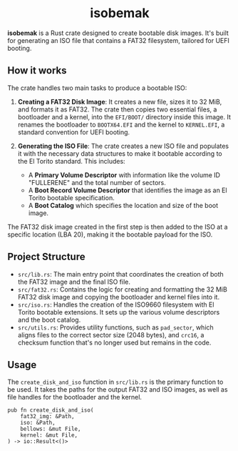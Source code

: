 <div align="center">
  <h1>isobemak</h1>
</div>

**isobemak** is a Rust crate designed to create bootable disk images. It's built for generating an ISO file that contains a FAT32 filesystem, tailored for UEFI booting.

## How it works

The crate handles two main tasks to produce a bootable ISO:

1.  **Creating a FAT32 Disk Image**: It creates a new file, sizes it to 32 MiB, and formats it as FAT32. The crate then copies two essential files, a bootloader and a kernel, into the `EFI/BOOT/` directory inside this image. It renames the bootloader to `BOOTX64.EFI` and the kernel to `KERNEL.EFI`, a standard convention for UEFI booting.

2.  **Generating the ISO File**: The crate creates a new ISO file and populates it with the necessary data structures to make it bootable according to the El Torito standard. This includes:

      * A **Primary Volume Descriptor** with information like the volume ID "FULLERENE" and the total number of sectors.
      * A **Boot Record Volume Descriptor** that identifies the image as an El Torito bootable specification.
      * A **Boot Catalog** which specifies the location and size of the boot image.

The FAT32 disk image created in the first step is then added to the ISO at a specific location (LBA 20), making it the bootable payload for the ISO.

## Project Structure

  * `src/lib.rs`: The main entry point that coordinates the creation of both the FAT32 image and the final ISO file.
  * `src/fat32.rs`: Contains the logic for creating and formatting the 32 MiB FAT32 disk image and copying the bootloader and kernel files into it.
  * `src/iso.rs`: Handles the creation of the ISO9660 filesystem with El Torito bootable extensions. It sets up the various volume descriptors and the boot catalog.
  * `src/utils.rs`: Provides utility functions, such as `pad_sector`, which aligns files to the correct sector size (2048 bytes), and `crc16`, a checksum function that's no longer used but remains in the code.

## Usage

The `create_disk_and_iso` function in `src/lib.rs` is the primary function to be used. It takes the paths for the output FAT32 and ISO images, as well as file handles for the bootloader and the kernel.

```ignore
pub fn create_disk_and_iso(
    fat32_img: &Path,
    iso: &Path,
    bellows: &mut File,
    kernel: &mut File,
) -> io::Result<()>
```